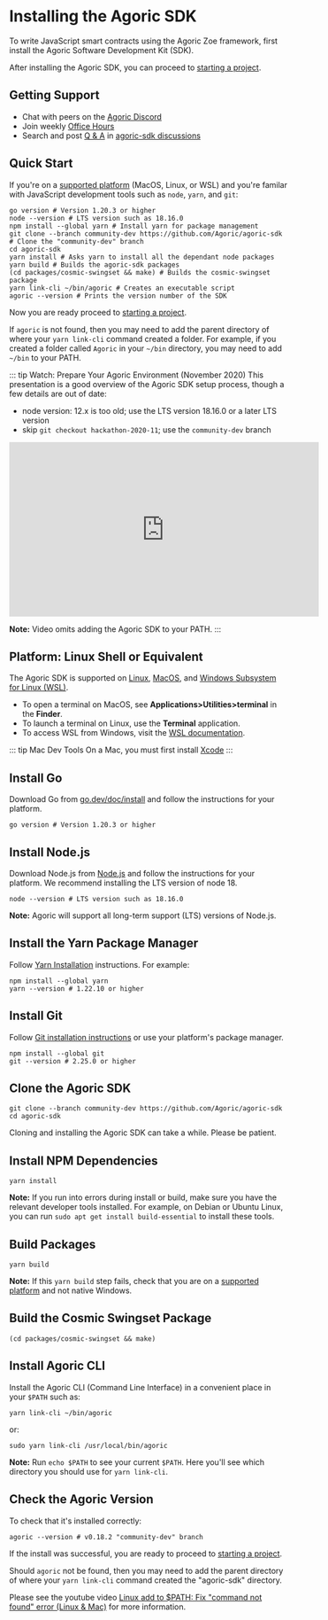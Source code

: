 # Installing the Agoric SDK

To write JavaScript smart contracts using the Agoric Zoe framework, first install the Agoric Software
Development Kit (SDK).

After installing the Agoric SDK, you can proceed to [starting a project](./start-a-project.md).

## Getting Support

- Chat with peers on the [Agoric Discord](https://agoric.com/discord)
- Join weekly [Office Hours](https://github.com/Agoric/agoric-sdk/wiki/Office-Hours)
- Search and post [Q & A](https://github.com/Agoric/agoric-sdk/discussions/categories/q-a) in [agoric-sdk discussions](https://github.com/Agoric/agoric-sdk/discussions)

## Quick Start

If you're on a [supported platform](#platform-linux-shell-or-equivalent) (MacOS, Linux, or WSL) and you're familar with JavaScript development tools such as `node`, `yarn`, and `git`:

```shell
go version # Version 1.20.3 or higher
node --version # LTS version such as 18.16.0
npm install --global yarn # Install yarn for package management
git clone --branch community-dev https://github.com/Agoric/agoric-sdk # Clone the "community-dev" branch
cd agoric-sdk
yarn install # Asks yarn to install all the dependant node packages
yarn build # Builds the agoric-sdk packages
(cd packages/cosmic-swingset && make) # Builds the cosmic-swingset package
yarn link-cli ~/bin/agoric # Creates an executable script
agoric --version # Prints the version number of the SDK
```

Now you are ready proceed to [starting a project](./start-a-project.md).

If `agoric` is not found, then you may need to add the parent directory of where your `yarn link-cli` command created a folder. For example, if you created a folder called `Agoric` in your `~/bin` directory, you may need to add `~/bin` to your PATH.

::: tip Watch: Prepare Your Agoric Environment (November 2020)
This presentation is a good overview of the Agoric SDK setup process,
though a few details are out of date:

- node version: 12.x is too old; use the LTS version 18.16.0 or a later LTS version
- skip `git checkout hackathon-2020-11`; use the `community-dev` branch

<iframe width="560" height="315" src="https://www.youtube.com/embed/w0By22jYhJA" title="YouTube video player" frameborder="0" allow="accelerometer; autoplay; clipboard-write; encrypted-media; gyroscope; picture-in-picture" allowfullscreen></iframe>

**Note:** Video omits adding the Agoric SDK to your PATH.
:::

## Platform: Linux Shell or Equivalent

The Agoric SDK is supported on <a href="https://en.wikipedia.org/wiki/Linux">Linux</a>, <a href="https://www.apple.com/macos/">MacOS</a>, and <a href="https://docs.microsoft.com/en-us/windows/wsl/">Windows Subsystem for Linux (WSL)</a>.

- To open a terminal on MacOS, see **Applications>Utilities>terminal** in the **Finder**.
- To launch a terminal on Linux, use the **Terminal** application.
- To access WSL from Windows, visit the [WSL documentation](https://docs.microsoft.com/en-us/windows/wsl/).

::: tip Mac Dev Tools
On a Mac, you must first install
[Xcode](https://apps.apple.com/us/app/xcode/id497799835)
:::

## Install Go

Download Go from [go.dev/doc/install](https://go.dev/doc/install) and follow the instructions for your platform.

```shell
go version # Version 1.20.3 or higher
```

## Install Node.js

Download Node.js from [Node.js](https://nodejs.org/) and follow the instructions for your platform.
We recommend installing the LTS version of node 18.

```shell
node --version # LTS version such as 18.16.0
```

**Note:** Agoric will support all long-term support (LTS) versions of Node.js. 

## Install the Yarn Package Manager

Follow [Yarn Installation](https://classic.yarnpkg.com/en/docs/install)
instructions. For example:

```shell
npm install --global yarn
yarn --version # 1.22.10 or higher
```

## Install Git

Follow [Git installation instructions](https://git-scm.com/book/en/v2/Getting-Started-Installing-Git) or use your platform's package manager.

```shell
npm install --global git
git --version # 2.25.0 or higher
```

## Clone the Agoric SDK

```shell
git clone --branch community-dev https://github.com/Agoric/agoric-sdk
cd agoric-sdk
```

Cloning and installing the Agoric SDK can take a while. Please be patient.

## Install NPM Dependencies

```shell
yarn install
```

**Note:** If you run into errors during install or build, make sure you have the relevant developer tools installed. For example, on Debian or Ubuntu Linux, you can run `sudo apt get install build-essential` to install these tools.

## Build Packages

```shell
yarn build
```

**Note:** If this `yarn build` step fails, check that you are on a
[supported platform](#platform-linux-shell-or-equivalent) and
not native Windows.

## Build the Cosmic Swingset Package

```shell
(cd packages/cosmic-swingset && make)
```

## Install Agoric CLI

Install the Agoric CLI (Command Line Interface) in a convenient place in your `$PATH` such as:

```shell
yarn link-cli ~/bin/agoric
```

or:

```shell
sudo yarn link-cli /usr/local/bin/agoric
```

**Note:** Run `echo $PATH` to see your current `$PATH`. Here you'll see which directory you should use for `yarn link-cli`.

## Check the Agoric Version

To check that it's installed correctly:

```shell
agoric --version # v0.18.2 "community-dev" branch
```

If the install was successful, you are ready to proceed to [starting a project](./start-a-project.md).

Should `agoric` not be found, then you may need to add the parent directory of where your `yarn link-cli` command created the "agoric-sdk" directory.

Please see the youtube video [Linux add to \$PATH: Fix "command not found" error (Linux & Mac)](https://www.youtube.com/watch?v=gkqsLRDnqlA) for more information.
